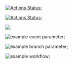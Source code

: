 [![Actions Status](https://github.com/ArturioM/frontend-project-lvl1/workflows/hexlet-check/badge.svg)](https://github.com/ArturioM/frontend-project-lvl1/actions);

[![Actions Status](https://github.com/ArturioM/frontend-project-lvl1/workflows/super-linter/badge.svg)](https://github.com/ArturioM/frontend-project-lvl1/actions);

<a href="https://codeclimate.com/github/codeclimate/codeclimate/maintainability"><img src="https://api.codeclimate.com/v1/badges/a99a88d28ad37a79dbf6/maintainability" /></a>

![example event parameter](https://github.com/ArturioM/frontend-project-lvl1/workflows/super-linter.yml/badge.svg?event=pull_request);

![example branch parameter](https://github.com/ArturioM/frontend-project-lvl1/workflows/super-linter.yml/badge.svg?branch=feature-1);

![example workflow](https://github.com/ArturioM/frontend-project-lvl1/.github/workflows/super-linter.yml/badge.svg);
